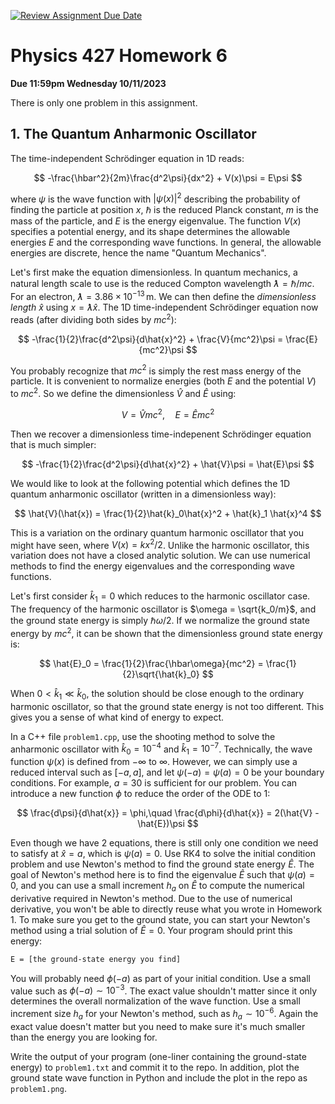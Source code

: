 [![Review Assignment Due Date](https://classroom.github.com/assets/deadline-readme-button-24ddc0f5d75046c5622901739e7c5dd533143b0c8e959d652212380cedb1ea36.svg)](https://classroom.github.com/a/SlWp5koN)
# Physics 427 Homework 6

__Due 11:59pm Wednesday 10/11/2023__

There is only one problem in this assignment.

## 1. The Quantum Anharmonic Oscillator

The time-independent Schrödinger equation in 1D reads:

$$
-\frac{\hbar^2}{2m}\frac{d^2\psi}{dx^2} + V(x)\psi = E\psi
$$

where $\psi$ is the wave function with $|\psi(x)|^2$ describing the probability of finding the particle at position $x$, $\hbar$ is the reduced Planck constant, $m$ is the mass of the particle, and $E$ is the energy eigenvalue. The function $V(x)$ specifies a potential energy, and its shape determines the allowable energies $E$ and the corresponding wave functions. In general, the allowable energies are discrete, hence the name "Quantum Mechanics".

Let's first make the equation dimensionless. In quantum mechanics, a natural length scale to use is the reduced Compton wavelength $ƛ = \hbar/mc$. For an electron, $ƛ = 3.86\times 10^{-13}\,\mathrm{m}$. We can then define the _dimensionless length_ $\hat{x}$ using $x = ƛ\hat{x}$. The 1D time-independent Schrödinger equation now reads (after dividing both sides by $mc^2$):

$$
-\frac{1}{2}\frac{d^2\psi}{d\hat{x}^2} + \frac{V}{mc^2}\psi = \frac{E}{mc^2}\psi
$$

You probably recognize that $mc^2$ is simply the rest mass energy of the particle. It is convenient to normalize energies (both $E$ and the potential $V$) to $mc^2$. So we define the dimensionless $\hat{V}$ and $\hat{E}$ using:

$$
V = \hat{V}mc^2,\quad E = \hat{E}mc^2
$$

Then we recover a dimensionless time-indepenent Schrödinger equation that is much simpler:

$$
-\frac{1}{2}\frac{d^2\psi}{d\hat{x}^2} + \hat{V}\psi = \hat{E}\psi
$$

We would like to look at the following potential which defines the 1D quantum anharmonic oscillator (written in a dimensionless way):

$$
\hat{V}(\hat{x}) = \frac{1}{2}\hat{k}_0\hat{x}^2 + \hat{k}_1 \hat{x}^4
$$

This is a variation on the ordinary quantum harmonic oscillator that you might have seen, where $V(x) = kx^2/2$. Unlike the harmonic oscillator, this variation does not have a closed analytic solution. We can use numerical methods to find the energy eigenvalues and the corresponding wave functions.

Let's first consider $\hat{k}_1 = 0$ which reduces to the harmonic oscillator case. The frequency of the harmonic oscillator is $\omega = \sqrt{k_0/m}$, and the ground state energy is simply $\hbar\omega/2$. If we normalize the ground state energy by $mc^2$, it can be shown that the dimensionless ground state energy is:

$$
\hat{E}_0 = \frac{1}{2}\frac{\hbar\omega}{mc^2} = \frac{1}{2}\sqrt{\hat{k}_0}
$$

When $0 <\hat{k}_1 \ll \hat{k}_0$, the solution should be close enough to the ordinary harmonic oscillator, so that the ground state energy is not too different. This gives you a sense of what kind of energy to expect.

In a C++ file `problem1.cpp`, use the shooting method to solve the anharmonic oscillator with $\hat{k}_0 = 10^{-4}$ and $\hat{k}_1 = 10^{-7}$. Technically, the wave function $\psi(x)$ is defined from $-\infty$ to $\infty$. However, we can simply use a reduced interval such as $[-a, a]$, and let $\psi(-a) = \psi(a) = 0$ be your boundary conditions. For example, $a = 30$ is sufficient for our problem. You can introduce a new function $\phi$ to reduce the order of the ODE to 1:

$$
\frac{d\psi}{d\hat{x}} = \phi,\quad \frac{d\phi}{d\hat{x}} = 2(\hat{V} - \hat{E})\psi
$$

Even though we have 2 equations, there is still only one condition we need to satisfy at $\hat{x} = a$, which is $\psi(a) = 0$. Use RK4 to solve the initial condition problem and use Newton's method to find the ground state energy $\hat{E}$. The goal of Newton's method here is to find the eigenvalue $\hat{E}$ such that $\psi(a) = 0$, and you can use a small increment $h_a$ on $\hat{E}$ to compute the numerical derivative required in Newton's method. Due to the use of numerical derivative, you won't be able to directly reuse what you wrote in Homework 1. To make sure you get to the ground state, you can start your Newton's method using a trial solution of $\hat{E} = 0$. Your program should print this energy:

``` sh
E = [the ground-state energy you find]
```

You will probably need $\phi(-a)$ as part of your initial condition. Use a small value such as $\phi(-a) \sim 10^{-3}$. The exact value shouldn't matter since it only determines the overall normalization of the wave function. Use a small increment size $h_a$ for your Newton's method, such as $h_a \sim 10^{-6}$. Again the exact value doesn't matter but you need to make sure it's much smaller than the energy you are looking for.

Write the output of your program (one-liner containing the ground-state energy) to `problem1.txt` and commit it to the repo. In addition, plot the ground state wave function in Python and include the plot in the repo as `problem1.png`.
